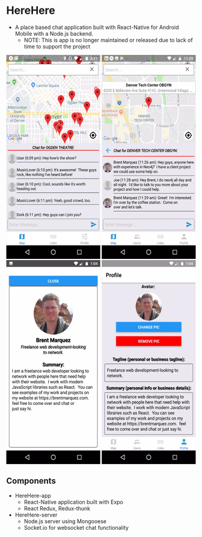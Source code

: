 # HereHere

- A place based chat application built with React-Native for Android Mobile with a Node.js backend.
  - NOTE: This is app is no longer maintained or released due to lack of time to support the project

<img src="herehere1.webp" width="250" height="541">
<img src="herehere2.webp" width="250" height="541">
<img src="herehere4.webp" width="250" height="541">
<img src="herehere5.webp" width="250" height="541">

## Components

- HereHere-app
  - React-Native application built with Expo
  - React Redux, Redux-thunk
- HereHere-server
  - Node.js server using Mongooese
  - Socket.io for websocket chat functionality
